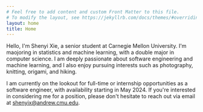```yaml
---
# Feel free to add content and custom Front Matter to this file.
# To modify the layout, see https://jekyllrb.com/docs/themes/#overriding-theme-defaults
layout: home
title: Home
---
```


Hello, I'm Shenyi Xie, a senior student at Carnegie Mellon University. I'm maojoring in statistics and machine learning, with a double major in computer science. I am deeply passionate about software engineering and machine learning, and I also enjoy pursuing interests such as photography, knitting, origami, and hiking.

I am currently on the lookout for full-time or internship opportunities as a software engineer, with availability starting in May 2024. If you're interested in considering me for a position, please don't hesitate to reach out via email at shenyix@andrew.cmu.edu.
